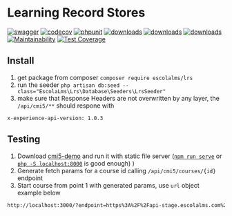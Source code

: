 # Learning Record Stores

[![swagger](https://img.shields.io/badge/documentation-swagger-green)](https://escolalms.github.io/LRS/)
[![codecov](https://codecov.io/gh/EscolaLMS/LRS/branch/main/graph/badge.svg?token=NRAN4R8AGZ)](https://codecov.io/gh/EscolaLMS/LRS)
[![phpunit](https://github.com/EscolaLMS/LRS/actions/workflows/test.yml/badge.svg)](https://github.com/EscolaLMS/LRS/actions/workflows/test.yml)
[![downloads](https://img.shields.io/packagist/dt/escolalms/lrs)](https://packagist.org/packages/escolalms/lrs)
[![downloads](https://img.shields.io/packagist/v/escolalms/lrs)](https://packagist.org/packages/escolalms/lrs)
[![downloads](https://img.shields.io/packagist/l/escolalms/lrs)](https://packagist.org/packages/escolalms/lrs)
[![Maintainability](https://api.codeclimate.com/v1/badges/701fa6064d932feadc41/maintainability)](https://codeclimate.com/github/EscolaLMS/LRS/maintainability)
[![Test Coverage](https://api.codeclimate.com/v1/badges/701fa6064d932feadc41/test_coverage)](https://codeclimate.com/github/EscolaLMS/LRS/test_coverage)

## Install

1. get package from composer `composer require escolalms/lrs`
2. run the seeder `php artisan db:seed --class="EscolaLms\Lrs\Database\Seeders\LrsSeeder"`
3. make sure that Response Headers are not overwritten by any layer, the `/api/cmi5/**` should respone with

```
x-experience-api-version: 1.0.3
```

## Testing

1. Download [cmi5-demo](https://github.com/xapijs/cmi5-demo) and run it with static file server ([`npm run serve`](https://www.npmjs.com/package/serve) or [`php -S localhost:8000`](https://www.php.net/manual/en/features.commandline.webserver.php) is good enough)
   )
2. Generate fetch params for a course id calling `/api/cmi5/courses/{id}` endpoint
3. Start course from point 1 with generated params, use `url` object example below

```bash
http://localhost:3000/?endpoint=https%3A%2F%2Fapi-stage.escolalms.com%2Ftrax%2Fapi%2Faf743842-8870-445e-9ca9-f4dcbde65efe%2Fxapi%2Fstd&fetch=https%3A%2F%2Fapi-stage.escolalms.com%2Fapi%2Fcmi5%2Ffetch%3Ftoken%3DeyJ0eXAiOiJKV1QiLCJhbGciOiJSUzI1NiJ9.eyJhdWQiOiI5NGExY2RiYi1iZTRiLTRlMjktOTRhZi1mYzk5MjI1YTQ2NmMiLCJqdGkiOiI0ZTliNGE0OTAwZWEwYmEyOWM5ODIwNmVkYzg2YWU0MDQ4M2JmZmNiMGNlYTc2OTU5YjkwZTM1ODk0ZTU2Njk2Mzc4MDA1ZWYyOGMwMmRhZSIsImlhdCI6MTY0MzA0NTEyOS4zMjgxNzgsIm5iZiI6MTY0MzA0NTEyOS4zMjgxODYsImV4cCI6MTY3NDU4MTEyOS4zMjA5MjcsInN1YiI6IjIiLCJzY29wZXMiOltdfQ.hQr_XUoEByCvgFH8S94JLmccqxlg-Zh6dPxEflWD3ABKQQcnSum10IEMrjE9_O0HMHArdwbbi8ebJv0f1XrHEgx2nkw8O5cWIbT27OBnaR86gA3yshg0g5BuM693WvWqH_kc2fK9uF9148b0vcvFsCKX3vru6gLv0NT3WhMKIt7vMSyZrBhD2i1WtgyrpiVz81Tua1f2c7Pcxbir8jijr71Y2H-ZszytxglWvXYtGzCVyY0JiiZV50-did8PhCCTGPKlg3wIYdeVTFRozbTRe-9bF660QhavJr6WMi_ymvnL8hK-BqQWEHTbVdCDXYKMM9WkodqAAk6CWcTRXzPgQT4UTvOPu_rxNMTKU-hA6xaZqGjo5esGId2FMJXxtzMp8MRR2oLxjta6fTmmlgtBXMy1s4thIDlbWIZPSLVx95m85vos2R2TxMc_hKq5FoLp_j78TsJc_zXbxphToVDKybwCAvZC0nreyV3dseNd3urtdDtPmXJnDoasSoQw38GVbj4VlxQ1gq8J9DDtOPmJ3St9j4lMDEXpjZ5WKKKnrmdmxUQi-ti1V4oZ1phARh-KeAIIwfHAR5IdCUVmj6wVvErOUMZwgo9QsvmdoxLVFEe2uwmD9W01crpEKboZ9qtG2cmIDB4PzgrUM6lIwCTtquRPlKMHX-l8PRW3hW7P9Us&actor=%7B%22mbox%22%3A%22mailto%3Aadmin%40escola-lms.com%22%2C%22objectType%22%3A%22Agent%22%2C%22name%22%3A%22Admin+A%22%7D&registration=cfddab74-b3af-4262-ba18-21b0c8f8273c&activityId=https%3A%2F%2Fapi-stage.escolalms.com%2Fxapi%2Factivities%2Fcourse%2F37%2Ftopic%2F671
```
